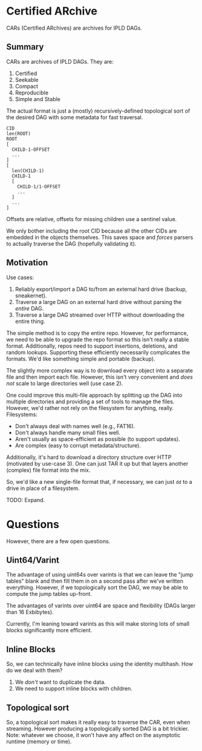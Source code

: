 # Certified ARchive

CARs (Certified ARchives) are archives for IPLD DAGs.

## Summary

CARs are archives of IPLD DAGs. They are:

1. Certified
2. Seekable
3. Compact
4. Reproducible
5. Simple and Stable

The actual format is just a (mostly) recursively-defined topological sort of the
desired DAG with some metadata for fast traversal.

```
CID
len(ROOT)
ROOT
[
  CHILD-1-OFFSET
  ...
]
[
  len(CHILD-1)
  CHILD-1
  [
    CHILD-1/1-OFFSET
    ...
  ]
  ...
]
```

Offsets are relative, offsets for missing children use a sentinel value.

We only bother including the root CID because all the other CIDs are embedded in
the objects themselves. This saves space and *forces* parsers to actually
traverse the DAG (hopefully validating it).

## Motivation

Use cases:

1. Reliably export/import a DAG to/from an external hard drive (backup, sneakernet).
2. Traverse a large DAG on an external hard drive without parsing the *entire* DAG.
3. Traverse a large DAG streamed over HTTP without downloading the entire thing.

The simple method is to copy the entire repo. However, for performance, we need
to be able to upgrade the repo format so this isn't really a stable format.
Additionally, repos need to support insertions, deletions, and random lookups.
Supporting these efficiently necessarily complicates the formats. We'd like
something simple and portable (backup).

The slightly more complex way is to download every object into a separate file
and then import each file. However, this isn't very convenient and *does not*
scale to large directories well (use case 2).

One could improve this multi-file approach by splitting up the DAG into multiple
directories and providing a set of tools to manage the files. However, we'd
rather not rely on the filesystem for anything, really. Filesystems:

* Don't always deal with names well (e.g., FAT16).
* Don't always handle many small files well.
* Aren't usually as space-efficient as possible (to support updates).
* Are complex (easy to corrupt metadata/structure).

Additionally, it's hard to download a directory structure over HTTP (motivated by
use-case 3). One can just TAR it up but that layers another (complex) file
format into the mix.

So, we'd like a new single-file format that, if necessary, we can just `dd` to a
drive in place of a filesystem.

TODO: Expand.

# Questions

However, there are a few open questions.

## Uint64/Varint

The advantage of using uint64s over varints is that we can leave the "jump
tables" blank and then fill them in on a second pass after we've written
everything. However, if we topologically sort the DAG, we may be able to compute
the jump tables up-front.

The advantages of varints over uint64 are space and flexibility (DAGs larger
than 16 Exbibytes).

Currently, I'm leaning toward varints as this will make storing lots of small
blocks significantly more efficient.

## Inline Blocks

So, we can technically have inline blocks using the identity multihash. How do
we deal with them?

1. We *don't* want to duplicate the data.
2. We need to support inline blocks with children.

## Topological sort

So, a topological sort makes it really easy to traverse the CAR, even when
streaming. However producing a topologically sorted DAG is a bit trickier. Note:
whatever we choose, it won't have any affect on the asymptotic runtime (memory or time).
